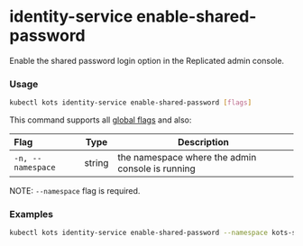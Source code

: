 # identity-service enable-shared-password

Enable the shared password login option in the Replicated admin console.

### Usage

```bash
kubectl kots identity-service enable-shared-password [flags]
```

This command supports all [global flags](kots-cli-global-flags) and also:

| Flag              | Type   | Description                                      |
| :---------------- | ------ | ------------------------------------------------ |
| `-n, --namespace` | string | the namespace where the admin console is running |

NOTE: `--namespace` flag is required.

### Examples

```bash
kubectl kots identity-service enable-shared-password --namespace kots-sentry
```
